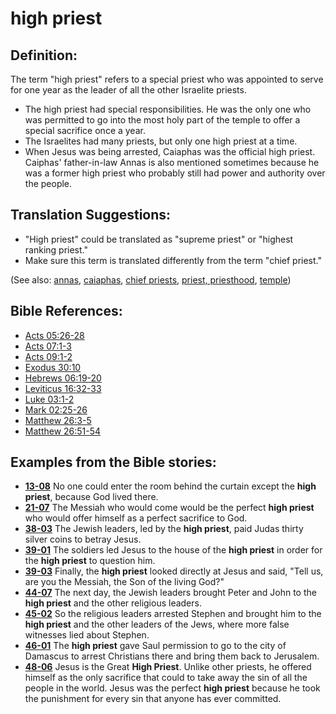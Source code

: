 # high priest #

## Definition: ##

The term "high priest" refers to a special priest who was appointed to serve for one year as the leader of all the other Israelite priests. 

* The high priest had special responsibilities. He was the only one who was permitted to go into the most holy part of the temple to offer a special sacrifice once a year.
* The Israelites had many priests, but only one high priest at a time.
* When Jesus was being arrested, Caiaphas was the official high priest. Caiphas' father-in-law Annas is also mentioned sometimes because he was a former high priest who probably still had power and authority over the people.

## Translation Suggestions: ##

* "High priest" could be translated as "supreme priest" or "highest ranking priest."
* Make sure this term is translated differently from the term "chief priest."

(See also:   [annas](../other/annas.md), [caiaphas](../other/caiaphas.md), [chief priests](../other/chiefpriests.md), [priest, priesthood](../kt/priest.md), [temple](../kt/temple.md))

## Bible References: ##

* [Acts 05:26-28](https://door43.org/en/bible/notes/act/05/26)
* [Acts 07:1-3](https://door43.org/en/bible/notes/act/07/01)
* [Acts 09:1-2](https://door43.org/en/bible/notes/act/09/01)
* [Exodus 30:10](https://door43.org/en/bible/notes/exo/30/10)
* [Hebrews 06:19-20](https://door43.org/en/bible/notes/heb/06/19)
* [Leviticus 16:32-33](https://door43.org/en/bible/notes/lev/16/32)
* [Luke 03:1-2](https://door43.org/en/bible/notes/luk/03/01)
* [Mark 02:25-26](https://door43.org/en/bible/notes/mrk/02/25)
* [Matthew 26:3-5](https://door43.org/en/bible/notes/mat/26/03)
* [Matthew 26:51-54](https://door43.org/en/bible/notes/mat/26/51)

## Examples from the Bible stories: ##

* __[13-08](https://door43.org/en/obs/notes/frames/13-08)__ No one could enter the room behind the curtain except the __high priest__, because God lived there.
* __[21-07](https://door43.org/en/obs/notes/frames/21-07)__ The Messiah who would come would be the perfect __high priest__  who would offer himself as a perfect sacrifice to God.
* __[38-03](https://door43.org/en/obs/notes/frames/38-03)__ The Jewish leaders, led by the __high priest__, paid Judas thirty silver coins to betray Jesus.
* __[39-01](https://door43.org/en/obs/notes/frames/39-01)__ The soldiers led Jesus to the house of the __high priest__  in order for the __high priest__  to question him.
* __[39-03](https://door43.org/en/obs/notes/frames/39-03)__ Finally, the __high priest__  looked directly at Jesus and said, "Tell us, are you the Messiah, the Son of the living God?"
* __[44-07](https://door43.org/en/obs/notes/frames/44-07)__ The next day, the Jewish leaders brought Peter and John to the __high priest__  and the other religious leaders.
* __[45-02](https://door43.org/en/obs/notes/frames/45-02)__ So the religious leaders arrested Stephen and brought him to the __high priest__  and the other leaders of the Jews, where more false witnesses lied about Stephen.
* __[46-01](https://door43.org/en/obs/notes/frames/46-01)__ The __high priest__  gave Saul permission to go to the city of Damascus to arrest Christians there and bring them back to Jerusalem.
* __[48-06](https://door43.org/en/obs/notes/frames/48-06)__ Jesus is the Great __High Priest__. Unlike other priests, he offered himself as the only sacrifice that could to take away the sin of all the people in the world. Jesus was the perfect __high priest__  because he took the punishment for every sin that anyone has ever committed.


